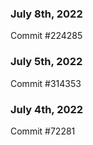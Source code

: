 ### July 8th, 2022

Commit #224285

### July 5th, 2022

Commit #314353


### July 4th, 2022

Commit #72281
